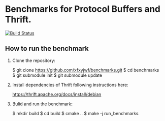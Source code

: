 # Benchmarks for Protocol Buffers and Thrift.

[![Build Status](https://travis-ci.org/xfxyjwf/benchmarks.svg)](https://travis-ci.org/xfxyjwf/benchmarks) 

## How to run the benchmark

  1. Clone the repository:

        $ git clone https://github.com/xfxyjwf/benchmarks.git
        $ cd benchmarks
        $ git submodule init
        $ git submodule update

  2. Install dependencies of Thrift following instructions here:

        https://thrift.apache.org/docs/install/debian

  3. Bulid and run the benchmark:

        $ mkdir build
        $ cd build
        $ cmake ..
        $ make -j run_benchmarks

